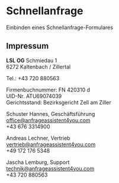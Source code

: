 # Schnellanfrage
Einbinden eines Schnellanfrage-Formulares

## Impressum

**LSL OG**
Schmiedau 1<br>
6272 Kaltenbach / Zillertal<br>

Tel.: +43 720 880563<br>

Firmenbuchnummer: FN 420310 d<br>
UID-Nr. ATU69074039<br>
Gerichtsstand: Bezirksgericht Zell am Ziller<br>

Schuster Hannes, Geschäftsführung<br>
office@anfrageassistent4you.com<br>
+43 676 3314900<br>

Andreas Lechner, Vertrieb<br>
vertrieb@anfrageassistent4you.com <br>
+49 172 176 5348<br>

Jascha Lemburg, Support<br>
technik@anfrageassistent4you.com<br>
+43 720 880563

